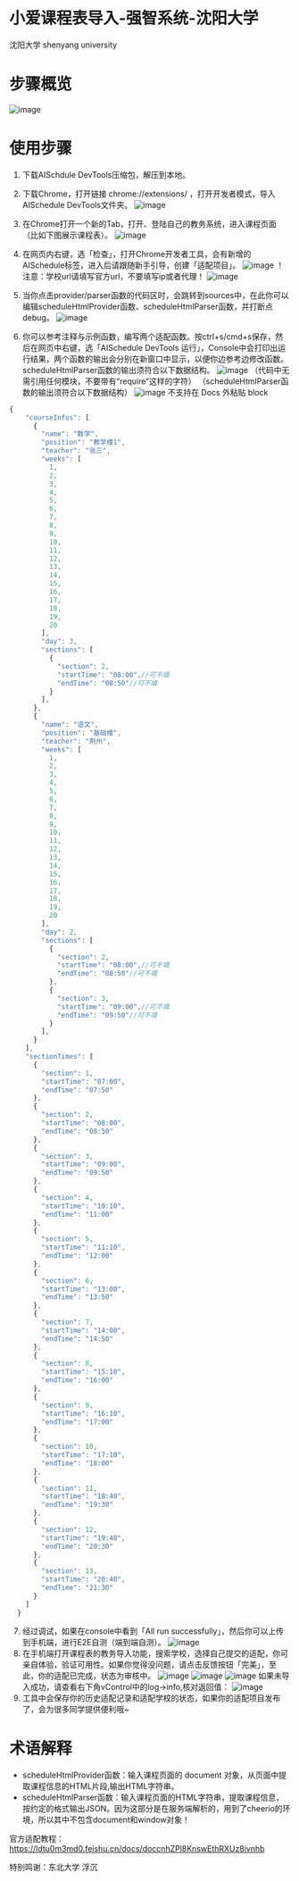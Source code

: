 # 小爱课程表导入-强智系统-沈阳大学

沈阳大学 shenyang university 
# 步骤概览
![image](https://user-images.githubusercontent.com/60589466/111071327-99214f00-8510-11eb-949c-283d77e427a7.png)


# 使用步骤
1. 下载AISchdule DevTools压缩包，解压到本地。
2. 下载Chrome，打开链接 chrome://extensions/ ，打开开发者模式，导入AISchedule DevTools文件夹。 ![image](https://internal-api-drive-stream.feishu.cn/space/api/box/stream/download/all/boxcn0cLvggaZBxBQqvrcxOn8Eh/?mount_node_token=doccnhZPl8KnswEthRXUz8ivnhb&mount_point=doc_image)
3. 在Chrome打开一个新的Tab，打开、登陆自己的教务系统，进入课程页面（比如下图展示课程表）。  ![image](https://internal-api-drive-stream.feishu.cn/space/api/box/stream/download/all/boxcn8XBOmCkUtukm2qwSvaOaWd/?mount_node_token=doccnhZPl8KnswEthRXUz8ivnhb&mount_point=doc_image)
4. 在网页内右键，选「检查」，打开Chrome开发者工具，会有新增的AISchedule标签，进入后请跟随新手引导，创建「适配项目」。 ![image](https://internal-api-drive-stream.feishu.cn/space/api/box/stream/download/all/boxcnmUOxY4t5fX14tQCVxzRKnc/?mount_node_token=doccnhZPl8KnswEthRXUz8ivnhb&mount_point=doc_image)
！注意：学校url请填写官方url，不要填写ip或者代理！ 
![image](https://internal-api-drive-stream.feishu.cn/space/api/box/stream/download/all/boxcnKRrXYEmi0xAs7NwFtTvwkb/?mount_node_token=doccnhZPl8KnswEthRXUz8ivnhb&mount_point=doc_image)
5. 当你点击provider/parser函数的代码区时，会跳转到sources中，在此你可以编辑scheduleHtmlProvider函数、scheduleHtmlParser函数，并打断点debug。  ![image](https://user-images.githubusercontent.com/60589466/111071354-b6561d80-8510-11eb-921a-1699b36d84ea.png)

6. 你可以参考注释与示例函数，编写两个适配函数。按ctrl+s/cmd+s保存，然后在网页中右键，选「AISchedule DevTools 运行」，Console中会打印出运行结果，两个函数的输出会分别在新窗口中显示，以便你边参考边修改函数。scheduleHtmlParser函数的输出须符合以下数据结构。  ![image](https://internal-api-drive-stream.feishu.cn/space/api/box/stream/download/all/boxcnznYv4ntI49qc01JniWw5Rf/?mount_node_token=doccnhZPl8KnswEthRXUz8ivnhb&mount_point=doc_image)
（代码中无需引用任何模块，不要带有“require”这样的字符）
（scheduleHtmlParser函数的输出须符合以下数据结构）  ![image](https://internal-api-drive-stream.feishu.cn/space/api/box/stream/download/all/boxcnwONMBtZcpqrf3BUAWrPHSc/?mount_node_token=doccnhZPl8KnswEthRXUz8ivnhb&mount_point=doc_image)
不支持在 Docs 外粘贴 block   
```JAVASCRIPT
{
    "courseInfos": [
      {
        "name": "数学",
        "position": "教学楼1",
        "teacher": "张三",
        "weeks": [
          1,
          2,
          3,
          4,
          5,
          6,
          7,
          8,
          9,
          10,
          11,
          12,
          13,
          14,
          15,
          16,
          17,
          18,
          19,
          20
        ],
        "day": 3,
        "sections": [
          {
            "section": 2,
            "startTime": "08:00",//可不填
            "endTime": "08:50"//可不填
          }
        ],
      },
      {
        "name": "语文",
        "position": "基础楼",
        "teacher": "荆州",
        "weeks": [
          1,
          2,
          3,
          4,
          5,
          6,
          7,
          8,
          9,
          10,
          11,
          12,
          13,
          14,
          15,
          16,
          17,
          18,
          19,
          20
        ],
        "day": 2,
        "sections": [
          {
            "section": 2,
            "startTime": "08:00",//可不填
            "endTime": "08:50"//可不填
          },
          {
            "section": 3,
            "startTime": "09:00",//可不填
            "endTime": "09:50"//可不填
          }
        ],
      }
    ],
    "sectionTimes": [
      {
        "section": 1,
        "startTime": "07:00",
        "endTime": "07:50"
      },
      {
        "section": 2,
        "startTime": "08:00",
        "endTime": "08:50"
      },
      {
        "section": 3,
        "startTime": "09:00",
        "endTime": "09:50"
      },
      {
        "section": 4,
        "startTime": "10:10",
        "endTime": "11:00"
      },
      {
        "section": 5,
        "startTime": "11:10",
        "endTime": "12:00"
      },
      {
        "section": 6,
        "startTime": "13:00",
        "endTime": "13:50"
      },
      {
        "section": 7,
        "startTime": "14:00",
        "endTime": "14:50"
      },
      {
        "section": 8,
        "startTime": "15:10",
        "endTime": "16:00"
      },
      {
        "section": 9,
        "startTime": "16:10",
        "endTime": "17:00"
      },
      {
        "section": 10,
        "startTime": "17:10",
        "endTime": "18:00"
      },
      {
        "section": 11,
        "startTime": "18:40",
        "endTime": "19:30"
      },
      {
        "section": 12,
        "startTime": "19:40",
        "endTime": "20:30"
      },
      {
        "section": 13,
        "startTime": "20:40",
        "endTime": "21:30"
      }
    ]
  }
```
7. 经过调试，如果在console中看到「All run successfully」，然后你可以上传到手机端，进行E2E自测（端到端自测）。  ![image](https://internal-api-drive-stream.feishu.cn/space/api/box/stream/download/all/boxcnSwSas8mp9Jb2HXs48Clqfd/?mount_node_token=doccnhZPl8KnswEthRXUz8ivnhb&mount_point=doc_image)
8. 在手机端打开课程表的教务导入功能，搜索学校，选择自己提交的适配，你可亲自体验，验证可用性。如果你觉得没问题，请点击反馈按钮「完美」，至此，你的适配已完成，状态为审核中。  ![image](blob:https://ldtu0m3md0.feishu.cn/3db21cb3-616d-4695-93d4-b4a67ba8af77)      ![image](blob:https://ldtu0m3md0.feishu.cn/be9b2a38-ef14-49a0-9612-93031e81f292)    ![image](blob:https://ldtu0m3md0.feishu.cn/44d921c2-aefc-4cfd-9176-5c4667f596aa)
如果未导入成功，请查看右下角vControl中的log->info,核对返回值：   ![image](blob:https://ldtu0m3md0.feishu.cn/c8a60cd5-44c0-44a5-9734-c7dbd4b9f0d5)
9. 工具中会保存你的历史适配记录和适配学校的状态，如果你的适配项目发布了，会为很多同学提供便利哦~
# 术语解释
- scheduleHtmlProvider函数：输入课程页面的 document 对象，从页面中提取课程信息的HTML片段,输出HTML字符串。
- scheduleHtmlParser函数：输入课程页面的HTML字符串，提取课程信息，按约定的格式输出JSON。因为这部分是在服务端解析的，用到了cheerio的环境，所以其中不包含document和window对象！



官方适配教程：https://ldtu0m3md0.feishu.cn/docs/doccnhZPl8KnswEthRXUz8ivnhb

特别鸣谢：东北大学 浮沉
